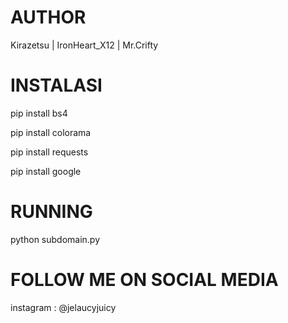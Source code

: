 # AUTHOR
Kirazetsu | IronHeart_X12 | Mr.Crifty

# INSTALASI

pip install bs4

pip install colorama

pip install requests

pip install google

# RUNNING

python subdomain.py

# FOLLOW ME ON SOCIAL MEDIA

instagram : @jelaucyjuicy
